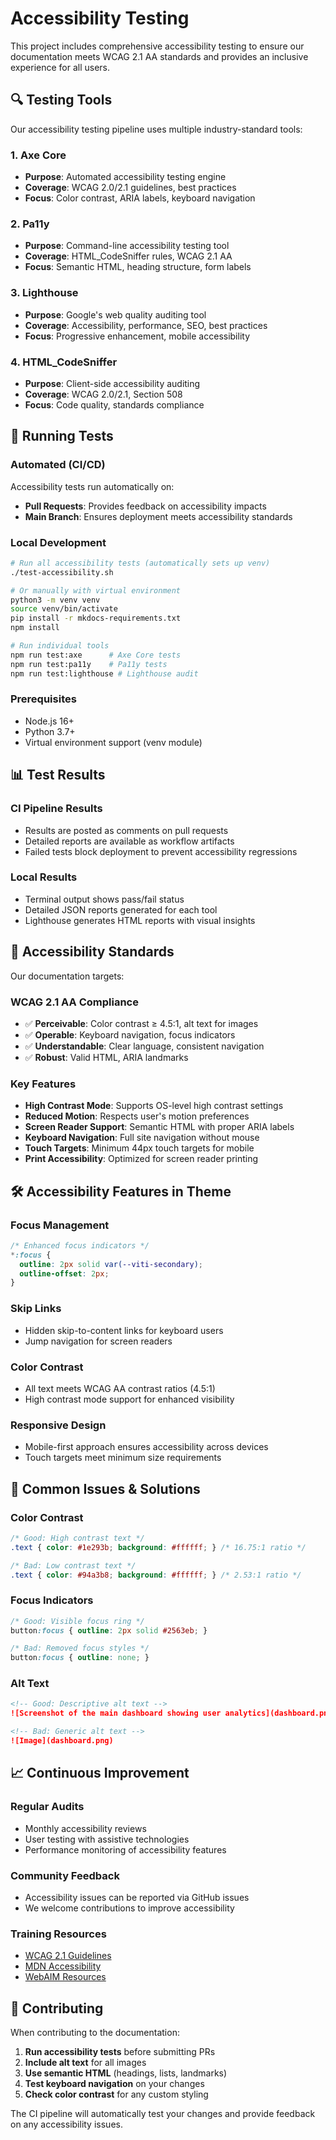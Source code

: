 # Accessibility Testing

This project includes comprehensive accessibility testing to ensure our documentation meets WCAG 2.1 AA standards and provides an inclusive experience for all users.

## 🔍 Testing Tools

Our accessibility testing pipeline uses multiple industry-standard tools:

### 1. **Axe Core**
- **Purpose**: Automated accessibility testing engine
- **Coverage**: WCAG 2.0/2.1 guidelines, best practices
- **Focus**: Color contrast, ARIA labels, keyboard navigation

### 2. **Pa11y**
- **Purpose**: Command-line accessibility testing tool
- **Coverage**: HTML_CodeSniffer rules, WCAG 2.1 AA
- **Focus**: Semantic HTML, heading structure, form labels

### 3. **Lighthouse**
- **Purpose**: Google's web quality auditing tool
- **Coverage**: Accessibility, performance, SEO, best practices
- **Focus**: Progressive enhancement, mobile accessibility

### 4. **HTML_CodeSniffer**
- **Purpose**: Client-side accessibility auditing
- **Coverage**: WCAG 2.0/2.1, Section 508
- **Focus**: Code quality, standards compliance

## 🚀 Running Tests

### Automated (CI/CD)
Accessibility tests run automatically on:
- **Pull Requests**: Provides feedback on accessibility impacts
- **Main Branch**: Ensures deployment meets accessibility standards

### Local Development
```bash
# Run all accessibility tests (automatically sets up venv)
./test-accessibility.sh

# Or manually with virtual environment
python3 -m venv venv
source venv/bin/activate
pip install -r mkdocs-requirements.txt
npm install

# Run individual tools
npm run test:axe      # Axe Core tests
npm run test:pa11y    # Pa11y tests
npm run test:lighthouse # Lighthouse audit
```

### Prerequisites
- Node.js 16+
- Python 3.7+
- Virtual environment support (venv module)

## 📊 Test Results

### CI Pipeline Results
- Results are posted as comments on pull requests
- Detailed reports are available as workflow artifacts
- Failed tests block deployment to prevent accessibility regressions

### Local Results
- Terminal output shows pass/fail status
- Detailed JSON reports generated for each tool
- Lighthouse generates HTML reports with visual insights

## 🎯 Accessibility Standards

Our documentation targets:

### WCAG 2.1 AA Compliance
- ✅ **Perceivable**: Color contrast ≥ 4.5:1, alt text for images
- ✅ **Operable**: Keyboard navigation, focus indicators
- ✅ **Understandable**: Clear language, consistent navigation
- ✅ **Robust**: Valid HTML, ARIA landmarks

### Key Features
- **High Contrast Mode**: Supports OS-level high contrast settings
- **Reduced Motion**: Respects user's motion preferences
- **Screen Reader Support**: Semantic HTML with proper ARIA labels
- **Keyboard Navigation**: Full site navigation without mouse
- **Touch Targets**: Minimum 44px touch targets for mobile
- **Print Accessibility**: Optimized for screen reader printing

## 🛠️ Accessibility Features in Theme

### Focus Management
```css
/* Enhanced focus indicators */
*:focus {
  outline: 2px solid var(--viti-secondary);
  outline-offset: 2px;
}
```

### Skip Links
- Hidden skip-to-content links for keyboard users
- Jump navigation for screen readers

### Color Contrast
- All text meets WCAG AA contrast ratios (4.5:1)
- High contrast mode support for enhanced visibility

### Responsive Design
- Mobile-first approach ensures accessibility across devices
- Touch targets meet minimum size requirements

## 🐛 Common Issues & Solutions

### Color Contrast
```css
/* Good: High contrast text */
.text { color: #1e293b; background: #ffffff; } /* 16.75:1 ratio */

/* Bad: Low contrast text */
.text { color: #94a3b8; background: #ffffff; } /* 2.53:1 ratio */
```

### Focus Indicators
```css
/* Good: Visible focus ring */
button:focus { outline: 2px solid #2563eb; }

/* Bad: Removed focus styles */
button:focus { outline: none; }
```

### Alt Text
```markdown
<!-- Good: Descriptive alt text -->
![Screenshot of the main dashboard showing user analytics](dashboard.png)

<!-- Bad: Generic alt text -->
![Image](dashboard.png)
```

## 📈 Continuous Improvement

### Regular Audits
- Monthly accessibility reviews
- User testing with assistive technologies
- Performance monitoring of accessibility features

### Community Feedback
- Accessibility issues can be reported via GitHub issues
- We welcome contributions to improve accessibility

### Training Resources
- [WCAG 2.1 Guidelines](https://www.w3.org/WAI/WCAG21/quickref/)
- [MDN Accessibility](https://developer.mozilla.org/en-US/docs/Web/Accessibility)
- [WebAIM Resources](https://webaim.org/)

## 🤝 Contributing

When contributing to the documentation:

1. **Run accessibility tests** before submitting PRs
2. **Include alt text** for all images
3. **Use semantic HTML** (headings, lists, landmarks)
4. **Test keyboard navigation** on your changes
5. **Check color contrast** for any custom styling

The CI pipeline will automatically test your changes and provide feedback on any accessibility issues.
